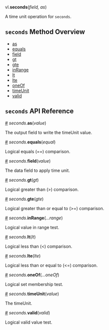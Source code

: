 vl.<b>seconds</b>(<em>field, as</em>)

A time unit operation for <code>seconds</code>.

## <code>seconds</code> Method Overview

* <a href="#as">as</a>
* <a href="#equals">equals</a>
* <a href="#field">field</a>
* <a href="#gt">gt</a>
* <a href="#gte">gte</a>
* <a href="#inRange">inRange</a>
* <a href="#lt">lt</a>
* <a href="#lte">lte</a>
* <a href="#oneOf">oneOf</a>
* <a href="#timeUnit">timeUnit</a>
* <a href="#valid">valid</a>

## <code>seconds</code> API Reference

<a id="as" href="#as">#</a>
<em>seconds</em>.<b>as</b>(<em>value</em>)

The output field to write the timeUnit value.

<a id="equals" href="#equals">#</a>
<em>seconds</em>.<b>equals</b>(<em>equal</em>)

Logical equals (==) comparison.

<a id="field" href="#field">#</a>
<em>seconds</em>.<b>field</b>(<em>value</em>)

The data field to apply time unit.

<a id="gt" href="#gt">#</a>
<em>seconds</em>.<b>gt</b>(<em>gt</em>)

Logical greater than (>) comparison.

<a id="gte" href="#gte">#</a>
<em>seconds</em>.<b>gte</b>(<em>gte</em>)

Logical greater than or equal to (>=) comparison.

<a id="inRange" href="#inRange">#</a>
<em>seconds</em>.<b>inRange</b>(<em>...range</em>)

Logical value in range test.

<a id="lt" href="#lt">#</a>
<em>seconds</em>.<b>lt</b>(<em>lt</em>)

Logical less than (<) comparison.

<a id="lte" href="#lte">#</a>
<em>seconds</em>.<b>lte</b>(<em>lte</em>)

Logical less than or equal to (<=) comparison.

<a id="oneOf" href="#oneOf">#</a>
<em>seconds</em>.<b>oneOf</b>(<em>...oneOf</em>)

Logical set membership test.

<a id="timeUnit" href="#timeUnit">#</a>
<em>seconds</em>.<b>timeUnit</b>(<em>value</em>)

The timeUnit.

<a id="valid" href="#valid">#</a>
<em>seconds</em>.<b>valid</b>(<em>valid</em>)

Logical valid value test.

